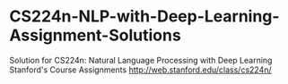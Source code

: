 # CS224n-NLP-with-Deep-Learning-Assignment-Solutions
Solution for CS224n: Natural Language Processing with Deep Learning Stanford's Course Assignments
http://web.stanford.edu/class/cs224n/
